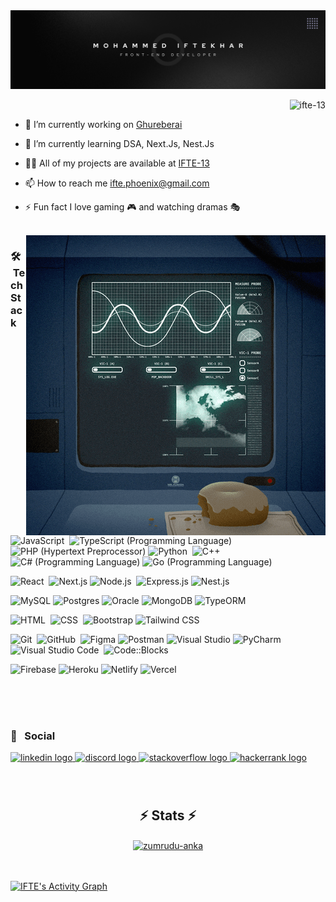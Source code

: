 <img src="https://raw.githubusercontent.com/IFTE-13/IFTE-13/profile/Banner.png" alt="MOHAMMED IFTEKHAR">

<p align="right"> <img src="https://komarev.com/ghpvc/?username=ifte-13&label=Profile%20views&color=0e75b6&style=flat" alt="ifte-13" /> </p>

- 🔭 I’m currently working on [Ghureberai](https://github.com/anaspui/ghureberai-api)

- 🌱 I’m currently learning DSA, Next.Js, Nest.Js

- 👨‍💻 All of my projects are available at [IFTE-13](https://github.com/IFTE-13)

- 📫 How to reach me ifte.phoenix@gmail.com

- ⚡️ Fun fact I love gaming 🎮 and watching dramas 🎭

</br> 

<img alt="Night Coding" src="https://raw.githubusercontent.com/IFTE-13/IFTE-13/profile/giphy.gif" align="right"/> 


### 🛠 &nbsp;Tech Stack

![JavaScript](https://img.shields.io/badge/-JavaScript-05122A?style=flat&logo=javascript)&nbsp;
![TypeScript (Programming Language)](https://img.shields.io/badge/-TypeScript-05122A?style=flat&logo=TypeScript&logoColor=blue)
![PHP (Hypertext Preprocessor)](https://img.shields.io/badge/-PHP-05122A?style=flat&logo=PHP&logoColor=white)
![Python](https://img.shields.io/badge/-Python-05122A?style=flat&logo=python)&nbsp;
![C++](https://img.shields.io/badge/-C++-05122A?style=flat&logo=C%2B%2B&logoColor=00599C)&nbsp;
![C# (Programming Language)](https://img.shields.io/badge/-C%23-05122A?style=flat&logo=C%20Sharp&logoColor=purple)
![Go (Programming Language)](https://img.shields.io/badge/-Go-05122A?style=flat&logo=Go&logoColor=white)

![React](https://img.shields.io/badge/-React-05122A?style=flat&logo=react)&nbsp;
![Next.js](https://img.shields.io/badge/-Next.js-05122A?style=flat&logo=Next.js&logoColor=white)
![Node.js](https://img.shields.io/badge/-Node.js-05122A?style=flat&logo=node.js)&nbsp;
![Express.js](https://img.shields.io/badge/-Express.js-05122A?style=flat&logo=Express&logoColor=white)
![Nest.js](https://img.shields.io/badge/-Nest.js-05122A?style=flat&logo=Nest.js&logoColor=E0234E)

![MySQL](https://img.shields.io/badge/-MySQL-05122A?style=flat&logo=mysql&logoColor=white)
![Postgres](https://img.shields.io/badge/-Postgres-05122A?style=flat&logo=postgresql&logoColor=blue)
![Oracle](https://img.shields.io/badge/-Oracle-05122A?style=flat&logo=oracle&logoColor=white)
![MongoDB](https://img.shields.io/badge/-MongoDB-05122A?style=flat&logo=mongodb&logoColor=green)
![TypeORM](https://img.shields.io/badge/-TypeORM-05122A?style=flat&logo=typeorm&logoColor=white)

![HTML](https://img.shields.io/badge/-HTML-05122A?style=flat&logo=HTML5)&nbsp;
![CSS](https://img.shields.io/badge/-CSS-05122A?style=flat&logo=CSS3&logoColor=1572B6)&nbsp;
![Bootstrap](https://img.shields.io/badge/-Bootstrap-05122A?style=flat&logo=bootstrap&logoColor=563D7C)
![Tailwind CSS](https://img.shields.io/badge/-Tailwind%20CSS-05122A?style=flat&logo=Tailwind%20CSS&logoColor=38B2AC)

![Git](https://img.shields.io/badge/-Git-05122A?style=flat&logo=git)&nbsp;
![GitHub](https://img.shields.io/badge/-GitHub-05122A?style=flat&logo=github)&nbsp;
![Figma](https://img.shields.io/badge/-Figma-05122A?style=flat&logo=figma&logoColor=white)
![Postman](https://img.shields.io/badge/-Postman-05122A?style=flat&logo=postman&logoColor=orange)
![Visual Studio](https://img.shields.io/badge/-Visual%20Studio-05122A?style=flat&logo=visual-studio&logoColor=800080)
![PyCharm](https://img.shields.io/badge/-PyCharm-05122A?style=flat&logo=pycharm&logoColor=blue)
![Visual Studio Code](https://img.shields.io/badge/-Visual%20Studio%20Code-05122A?style=flat&logo=visual-studio-code&logoColor=007ACC)&nbsp;
![Code::Blocks](https://img.shields.io/badge/-Code::Blocks-05122A?style=flat&logo=codeblocks&logoColor=white)

![Firebase](https://img.shields.io/badge/-Firebase-05122A?style=flat&logo=firebase&logoColor=yellow)
![Heroku](https://img.shields.io/badge/-Heroku-05122A?style=flat&logo=heroku&logoColor=purple)
![Netlify](https://img.shields.io/badge/-Netlify-05122A?style=flat&logo=netlify&logoColor=cyan)
![Vercel](https://img.shields.io/badge/-Vercel-05122A?style=flat&logo=vercel&logoColor=white)

</br></br></br>

### 🍃 &nbsp; Social
<div align="left">
  <a href="https://www.linkedin.com/in/ifte-13/" target="_blank">
    <img src="https://raw.githubusercontent.com/maurodesouza/profile-readme-generator/master/src/assets/icons/social/linkedin/default.svg" width="52" height="40" alt="linkedin logo"  />
  </a>
  <a href="https://discord.gg/z8VQZRxu8n" target="_blank">
    <img src="https://raw.githubusercontent.com/maurodesouza/profile-readme-generator/master/src/assets/icons/social/discord/default.svg" width="52" height="40" alt="discord logo"  />
  </a>
  <a href="22486523" target="_blank">
    <img src="https://raw.githubusercontent.com/maurodesouza/profile-readme-generator/master/src/assets/icons/social/stackoverflow/default.svg" width="52" height="40" alt="stackoverflow logo"  />
  </a>
  <a href="@IFTE_13" target="_blank">
    <img src="https://raw.githubusercontent.com/maurodesouza/profile-readme-generator/master/src/assets/icons/social/hackerrank/default.svg" width="52" height="40" alt="hackerrank logo"  />
  </a>
</div>

###
</br>
<h2 align="center">⚡ Stats ⚡</h2>
<div align=center>
  <a href="https://github.com/denvercoder1/github-readme-streak-stats" title="Go to Source">
    <img align="center" width=396 src="https://github-readme-streak-stats.herokuapp.com/?user=IFTE-13&theme=react&border=61dafb&hide_border=true" alt="zumrudu-anka" />
  </a>
</div>

</br></br>
<a href="https://github.com/Candida18"><img alt="IFTE's Activity Graph" src="https://github-readme-activity-graph.vercel.app/graph?username=IFTE-13&custom_title=IFTE's%20Contribution%20Graph&theme=react-dark" /></a>

